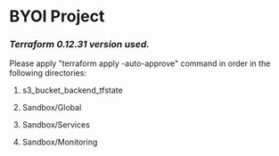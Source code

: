 # **BYOI Project**

### _Terraform 0.12.31 version used._

Please apply "terraform apply -auto-approve" command in order in the following directories:

1. s3_bucket_backend_tfstate
   
2. Sandbox/Global
   
3. Sandbox/Services
   
4. Sandbox/Monitoring